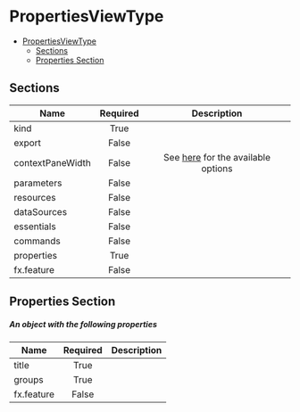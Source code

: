 <a name="propertiesviewtype"></a>
# PropertiesViewType
* [PropertiesViewType](#propertiesviewtype)
    * [Sections](#propertiesviewtype-sections)
    * [Properties Section](#propertiesviewtype-properties-section)

<a name="propertiesviewtype-sections"></a>
## Sections
| Name | Required | Description
| ---|:--:|:--:|
|kind|True|
|export|False|
|contextPaneWidth|False|See [here](dx-enum-contextPaneWidth.md ) for the available options
|parameters|False|
|resources|False|
|dataSources|False|
|essentials|False|
|commands|False|
|properties|True|
|fx.feature|False|
<a name="propertiesviewtype-properties-section"></a>
## Properties Section
<a name="propertiesviewtype-properties-section-an-object-with-the-following-properties"></a>
##### An object with the following properties
| Name | Required | Description
| ---|:--:|:--:|
|title|True|
|groups|True|
|fx.feature|False|
